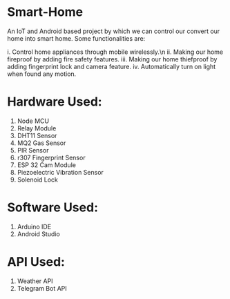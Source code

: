 # Smart-Home

An IoT and Android based project by which we can control our convert our home into smart home. Some functionalities are:

i. Control home appliances through mobile wirelessly.\n
ii. Making our home fireproof by adding fire safety features.
iii. Making our home thiefproof by adding fingerprint lock and camera feature.
iv. Automatically turn on light when found any motion.

#  Hardware Used:
1.  Node MCU
2.  Relay Module
3.  DHT11 Sensor
4.  MQ2 Gas Sensor
5.  PIR Sensor
6.  r307 Fingerprint Sensor
7.  ESP 32 Cam Module
8.  Piezoelectric Vibration Sensor
9.  Solenoid Lock

# Software Used:
1. Arduino IDE
2. Android Studio

# API Used:
1. Weather API
2. Telegram Bot API
